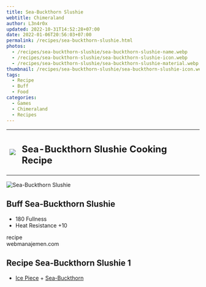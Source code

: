 ```yaml
---
title: Sea-Buckthorn Slushie
webtitle: Chimeraland
author: L3n4r0x
updated: 2022-10-31T14:52:28+07:00
date: 2022-01-06T20:56:03+07:00
permalink: /recipes/sea-buckthorn-slushie.html
photos:
  - /recipes/sea-buckthorn-slushie/sea-buckthorn-slushie-name.webp
  - /recipes/sea-buckthorn-slushie/sea-buckthorn-slushie-icon.webp
  - /recipes/sea-buckthorn-slushie/sea-buckthorn-slushie-material.webp
thumbnail: /recipes/sea-buckthorn-slushie/sea-buckthorn-slushie-icon.webp
tags:
  - Recipe
  - Buff
  - Food
categories:
  - Games
  - Chimeraland
  - Recipes
---
```


<section id="bootstrap-wrapper"><link rel="stylesheet" href="https://cdn.statically.io/gh/dimaslanjaka/Web-Manajemen/40ac3225/css/bootstrap-4.5-wrapper.css"/><div class="row mb-2"><div class="col-md-12 mb-2"><table class="table" id="post-info"><tbody><tr><td><img class="d-inline-block me-2" src="/chimeraland/recipes/sea-buckthorn-slushie/sea-buckthorn-slushie-icon.webp" width="auto" height="auto"/></td><td><h1 class="fs-5">Sea-Buckthorn Slushie Cooking Recipe</h1></td></tr></tbody></table></div></div><div class="card mb-2"><div class="row g-0"><div class="col-sm-4 position-relative mb-2"><img src="/chimeraland/recipes/sea-buckthorn-slushie/sea-buckthorn-slushie-material.webp" class="card-img fit-cover w-100 h-100" alt="Sea-Buckthorn Slushie" data-fancybox="true"/></div><div class="col-sm-8 mb-2"><div class="card-body"><h2 class="card-title fs-5">Buff Sea-Buckthorn Slushie</h2><div class="card-text"><ul><li>180 Fullness</li><li>Heat Resistance +10</li></ul></div><span class="badge rounded-pill bg-dark">recipe</span></div><div class="card-footer text-end text-muted">webmanajemen.com</div></div></div></div><div class="row mb-2"><div class="col-12 col-lg-6 recipe-item mb-2"><div class="card"><div class="card-body"><h2 class="card-title fs-5">Recipe Sea-Buckthorn Slushie 1</h2><div class="card-text"><ul><li><a class="text-decoration-none" href="/chimeraland/materials/ice-piece.html">Ice Piece</a><span> + </span><a class="text-decoration-none" href="/chimeraland/materials/sea-buckthorn.html">Sea-Buckthorn</a></li></ul></div></div></div></div></div></section>